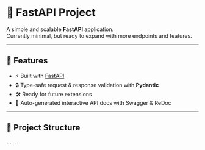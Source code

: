 # 🚀 FastAPI Project

A simple and scalable **FastAPI** application.  
Currently minimal, but ready to expand with more endpoints and features.  

---

## 📌 Features
- ⚡ Built with [FastAPI](https://fastapi.tiangolo.com/)
- 🔒 Type-safe request & response validation with **Pydantic**
- 🛠️ Ready for future extensions
- 📖 Auto-generated interactive API docs with Swagger & ReDoc

---

## 📂 Project Structure
    ....